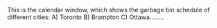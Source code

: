 This is the calendar window, which shows the garbage bin schedule of different cities:
A) Toronto 
B) Brampton
C) Ottawa........
